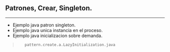 ##  Patrones, Crear, Singleton.
-----

* Ejemplo java patron singleton.
* Ejemplo java unica instancia en el proceso.
* Ejemplo java inicializacion sobre demanda.

>        pattern.create.a.LazyInitialization.java
>        